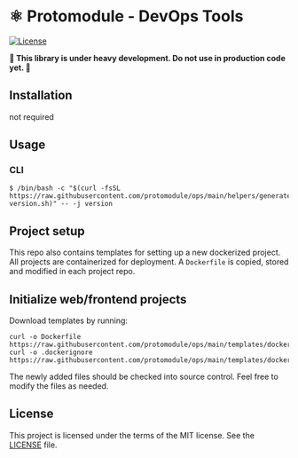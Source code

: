# ⚛️  Protomodule - DevOps Tools

[![License](https://img.shields.io/badge/license-Apache%202-blue.svg?style=flat)](https://github.com/protomodule/ops/blob/master/LICENSE)

**🚨 This library is under heavy development. Do not use in production code yet. 🚨**

## Installation 
not required

## Usage
### CLI

```
$ /bin/bash -c "$(curl -fsSL https://raw.githubusercontent.com/protomodule/ops/main/helpers/generate-version.sh)" -- -j version
```

## Project setup

This repo also contains templates for setting up a new dockerized project. All projects are containerized for deployment. A `Dockerfile` is copied, stored and modified in each project repo.

## Initialize web/frontend projects

Download templates by running:

```
curl -o Dockerfile https://raw.githubusercontent.com/protomodule/ops/main/templates/docker/Dockerfile.web
curl -o .dockerignore https://raw.githubusercontent.com/protomodule/ops/main/templates/docker/dockerignore.web
```

The newly added files should be checked into source control. Feel free to modify the files as needed.

## License

This project is licensed under the terms of the MIT license. See the [LICENSE](LICENSE) file.
